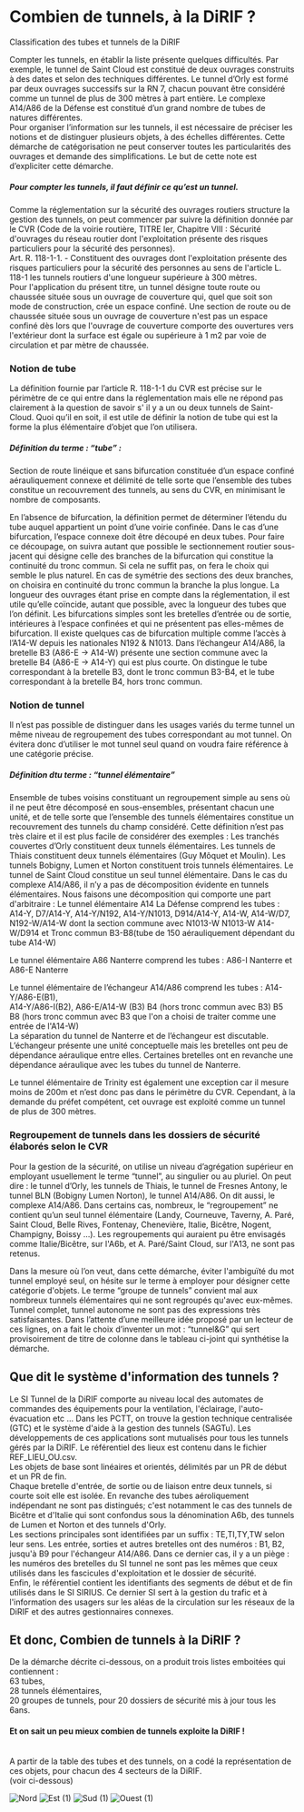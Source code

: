 # Combien de tunnels, à la DiRIF ?
Classification des tubes et tunnels de la DiRIF

Compter les tunnels, en établir la liste présente quelques difficultés. Par exemple, le tunnel de Saint Cloud est constitué de deux ouvrages construits à des dates et selon des techniques différentes. Le tunnel d’Orly est formé par deux ouvrages successifs sur la RN 7, chacun pouvant être considéré comme un tunnel de plus de 300 mètres à part entière. Le complexe A14/A86 de la Défense est constitué d’un grand nombre de tubes de natures différentes. <br>
Pour organiser l’information sur les tunnels, il est nécessaire de préciser les notions et de distinguer plusieurs objets, à des échelles différentes. Cette démarche de catégorisation ne peut conserver toutes les particularités des ouvrages et demande des simplifications. Le but de cette note est d’expliciter cette démarche.

##### Pour compter les tunnels, il faut définir ce qu’est un tunnel.
Comme la réglementation sur la sécurité des ouvrages routiers structure la gestion des tunnels, on peut commencer par suivre la définition donnée par le CVR (Code de la voirie routière, TITRE Ier, Chapitre VIII : Sécurité d'ouvrages du réseau routier dont l'exploitation présente des risques particuliers pour la sécurité des personnes). <br>
Art. R. 118-1-1. - Constituent des ouvrages dont l'exploitation présente des risques particuliers pour la sécurité des personnes au sens de l'article L. 118-1 les tunnels routiers d'une longueur supérieure à 300 mètres. <br>
Pour l'application du présent titre, un tunnel désigne toute route ou chaussée située sous un ouvrage de couverture qui, quel que soit son mode de construction, crée un espace confiné. Une section de route ou de chaussée située sous un ouvrage de couverture n'est pas un espace confiné dès lors que l'ouvrage de couverture comporte des ouvertures vers l'extérieur dont la surface est égale ou supérieure à 1 m2 par voie de circulation et par mètre de chaussée.
### Notion de tube
La définition fournie par l’article  R. 118-1-1 du CVR est précise sur le périmètre de ce qui entre dans la réglementation mais elle ne répond pas clairement à la question de savoir s' il y a un ou deux tunnels de Saint-Cloud.
Quoi qu’il en soit, il est utile de définir la notion de tube qui est la forme la plus élémentaire d’objet que l’on utilisera.
##### Définition du terme : “tube” :
Section de route linéique et sans bifurcation constituée d’un espace confiné aérauliquement connexe et délimité de telle sorte que l’ensemble des tubes constitue un recouvrement des tunnels, au sens du CVR, en minimisant le nombre de composants.

En l’absence de bifurcation, la définition permet de déterminer l’étendu du tube auquel appartient un point d’une voirie confinée. Dans le cas d’une bifurcation, l’espace connexe doit être découpé en deux tubes. Pour faire ce découpage, on suivra autant que possible le sectionnement routier sous-jacent qui désigne celle des branches de la bifurcation qui constitue la continuité du tronc commun. Si cela ne suffit pas, on fera le choix qui semble le plus naturel. En cas de symétrie des sections des deux branches, on choisira en continuité du tronc commun la branche la plus longue. La longueur des ouvrages étant prise en compte dans la réglementation, il est utile qu’elle coïncide, autant que possible, avec la longueur des tubes que l’on définit.
Les bifurcations simples sont les bretelles d’entrée ou de sortie, intérieures à l’espace confinées et qui ne présentent pas elles-mêmes de bifurcation. Il existe quelques cas de bifurcation multiple comme l’accès à l’A14-W depuis les nationales N192 & N1013.
Dans l’échangeur A14/A86, la bretelle B3 (A86-E -> A14-W) présente une section commune avec  la bretelle B4 (A86-E -> A14-Y)  qui est plus courte. On distingue le tube correspondant à la bretelle B3, dont le tronc commun B3-B4, et le tube correspondant à la bretelle B4, hors tronc commun.

### Notion de tunnel
Il n’est pas possible de distinguer dans les usages variés du terme tunnel un même  niveau de regroupement des tubes correspondant au mot tunnel. On évitera donc d’utiliser le mot tunnel seul quand on voudra faire référence à une catégorie précise.
##### Définition dtu terme : “tunnel élémentaire”
Ensemble de tubes voisins constituant un regroupement simple au sens où il ne peut être décomposé en sous-ensembles, présentant chacun une unité, et de telle sorte que l’ensemble des tunnels élémentaires constitue un recouvrement des tunnels du champ considéré.
Cette définition n’est pas très claire et il est plus facile de considérer des exemples : 
Les tranchés couvertes d’Orly constituent deux tunnels élémentaires.
Les tunnels de Thiais constituent deux tunnels élémentaires (Guy Môquet et Moulin).
Les tunnels Bobigny, Lumen et Norton constituent trois tunnels élémentaires.
Le tunnel de Saint Cloud constitue un seul tunnel élémentaire.
Dans le cas du complexe A14/A86, il n’y a pas de décomposition évidente en tunnels élémentaires. Nous faisons une décomposition qui comporte une part d'arbitraire :
Le tunnel élémentaire A14 La Défense comprend les tubes : <br>
A14-Y,
 D7/A14-Y, 
A14-Y/N192, 
A14-Y/N1013, 
D914/A14-Y, 
A14-W,
A14-W/D7,
 N192-W/A14-W dont la section commune avec N1013-W
 N1013-W
A14-W/D914 et
Tronc commun B3-B8(tube de 150 aérauliquement dépendant du tube A14-W)

Le tunnel élémentaire A86 Nanterre comprend les tubes : 
A86-I Nanterre et 
A86-E Nanterre 

Le tunnel élémentaire de l’échangeur A14/A86 comprend les tubes :
A14-Y/A86-E(B1),  
A14-Y/A86-I(B2),
A86-E/A14-W (B3)
B4 (hors tronc commun avec B3)
B5
B8 (hors tronc commun avec B3 que l'on a choisi de traiter comme une entrée de l'A14-W)  <br>
La séparation du tunnel de Nanterre et de l’échangeur est discutable. L’échangeur présente une unité conceptuelle mais les bretelles ont peu de dépendance aéraulique entre elles. Certaines bretelles ont en revanche une dépendance aéraulique avec les tubes du tunnel de Nanterre.

Le tunnel élémentaire de Trinity est également une exception car il mesure moins de 200m et n’est donc pas dans le périmètre du CVR. Cependant, à la demande du préfet compétent, cet ouvrage est exploité comme un tunnel de plus de 300 mètres.

### Regroupement de tunnels dans les dossiers de sécurité élaborés selon le CVR
Pour la gestion de la sécurité, on utilise un niveau d’agrégation supérieur en employant usuellement le terme “tunnel”, au singulier ou au pluriel. On peut dire : le tunnel d’Orly, les tunnels de Thiais, le tunnel de Fresnes Antony, le tunnel BLN (Bobigny Lumen Norton), le tunnel A14/A86. On dit aussi, le complexe A14/A86. Dans certains cas, nombreux,  le “regroupement” ne contient qu’un seul tunnel élémentaire (Landy, Courneuve, Taverny, A. Paré, Saint Cloud, Belle Rives, Fontenay, Chenevière, Italie, Bicêtre, Nogent, Champigny, Boissy …).
Les regroupements qui auraient pu être envisagés comme Italie/Bicêtre, sur l'A6b, et A. Paré/Saint Cloud, sur l'A13, ne sont pas retenus.

 Dans la mesure où l’on veut, dans cette démarche, éviter l'ambiguïté du mot tunnel employé seul, on hésite sur le terme à employer pour désigner cette catégorie d'objets. Le terme “groupe de tunnels” convient mal aux nombreux tunnels élémentaires qui ne sont regroupés qu'avec eux-mêmes. Tunnel complet, tunnel autonome ne sont pas des expressions très satisfaisantes. Dans l’attente d’une meilleure idée proposé par un lecteur de ces lignes, on a fait le choix d’inventer un mot : “tunnel&G” qui sert provisoirement de titre de colonne dans le tableau ci-joint qui synthétise la démarche.

## Que dit le système d'information des tunnels ?
Le SI Tunnel de la DiRIF comporte au niveau local des automates de commandes des équipements pour la ventilation, l'éclairage, l'auto-évacuation etc ...  Dans les PCTT, on trouve la gestion technique centralisée (GTC) et le système d'aide à la gestion des tunnels (SAGTu). Les développements de ces applications sont mutualisés pour tous les tunnels gérés par la DiRIF. Le référentiel des lieux est contenu dans le fichier REF_LIEU_OU.csv.<br>
Les objets de base sont linéaires et orientés, délimités par un PR de début et un PR de fin. <br> Chaque bretelle d'entrée, de sortie ou de liaison entre deux tunnels, si courte soit elle est isolée. En revanche des tubes aéroliquement indépendant ne sont pas distingués; c'est notamment le cas des tunnels de Bicêtre et d'Italie qui sont confondus sous la dénomination A6b, des tunnels de Lumen et Norton et des tunnels d'Orly. <br>
Les sections principales sont identifiées par un suffix : TE,TI,TY,TW selon leur sens. Les entrée, sorties et autres bretelles ont des numéros : B1, B2, jusqu'à B9 pour l'échangeur A14/A86. Dans ce dernier cas, il y a un piège : les numéros des bretelles du SI tunnel ne sont pas les mêmes que ceux utilisés dans les fascicules d'exploitation et le dossier de sécurité. <br>
Enfin, le référentiel contient les identifiants des segments de début et de fin utilisés dans le SI SIRIUS. Ce dernier SI sert à la gestion du trafic et à l'information des usagers sur les aléas de la circulation sur les réseaux de la DiRIF et des autres gestionnaires connexes.


## Et donc,  Combien de tunnels à la DiRIF ?
De la démarche décrite ci-dessous, on a produit trois listes emboitées qui contiennent :<br>
63 tubes, <br>
28 tunnels élémentaires, <br>
20 groupes de tunnels, pour 20 dossiers de sécurité mis à jour tous les 6ans. <br>

#### Et on sait un peu mieux combien de tunnels exploite la DiRIF !
<br>
A partir de la table des tubes et des tunnels, on a codé la représentation de ces objets, pour chacun des 4 secteurs de la DiRIF. <br>
(voir ci-dessous)

![Nord](https://user-images.githubusercontent.com/47625071/180638181-b44b7e89-2231-4717-9fb1-748448179e0f.png)
![Est (1)](https://user-images.githubusercontent.com/47625071/180638182-126dcd7c-e6f0-40c0-8741-4fbf7d34f30c.png)
![Sud (1)](https://user-images.githubusercontent.com/47625071/180638183-bf42dacd-b959-4e09-94c8-715f3125d57e.png)
![Ouest (1)](https://user-images.githubusercontent.com/47625071/180638185-bbd2d1de-c427-4ce4-967a-223e137bf4ff.png)





